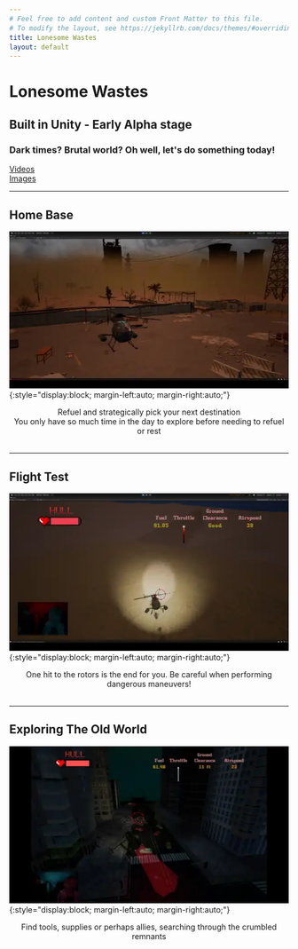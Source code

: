 ```yaml
---
# Feel free to add content and custom Front Matter to this file.
# To modify the layout, see https://jekyllrb.com/docs/themes/#overriding-theme-defaults
title: Lonesome Wastes
layout: default
---
```

# Lonesome Wastes
## Built in Unity - Early Alpha stage
### Dark times? Brutal world? Oh well, let's do something today!
[Videos](/lonesomewastes/lw_videos)<br>
[Images](/lonesomewastes/lw_images)

---
## Home Base
![LW_media](assets/media/webp/base_pan_60_fps_large.webp){:style="display:block; margin-left:auto; margin-right:auto;"}
<center>Refuel and strategically pick your next destination</center>
<center>You only have so much time in the day to explore before needing to refuel or rest</center>
<br>

---

## Flight Test
![LW_media](assets/media/webp/heli_crash_large.webp){:style="display:block; margin-left:auto; margin-right:auto;"}
<center>One hit to the rotors is the end for you. Be careful when performing dangerous maneuvers!</center>
<br>

---

## Exploring The Old World
![LW_media](assets/media/webp/LW_zombies_at_work.webp){:style="display:block; margin-left:auto; margin-right:auto;"}
<center>Find tools, supplies or perhaps allies, searching through the crumbled remnants</center>